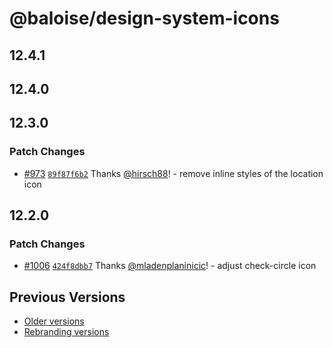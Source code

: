 # @baloise/design-system-icons

## 12.4.1

## 12.4.0

## 12.3.0

### Patch Changes

- [#973](https://github.com/baloise-incubator/design-system/pull/973) [`89f87f6b2`](https://github.com/baloise-incubator/design-system/commit/89f87f6b2e2030558b284d94ced1f1d4d602becc) Thanks [@hirsch88](https://github.com/hirsch88)! - remove inline styles of the location icon

## 12.2.0

### Patch Changes

- [#1006](https://github.com/baloise-incubator/design-system/pull/1006) [`424f8dbb7`](https://github.com/baloise-incubator/design-system/commit/424f8dbb73be578684e085d35bec4c7774bb8dba) Thanks [@mladenplaninicic](https://github.com/mladenplaninicic)! - adjust check-circle icon

## Previous Versions

- [Older versions](https://github.com/baloise-incubator/design-system/blob/next/CHANGELOG_v12.md)
- [Rebranding versions](https://github.com/baloise-incubator/design-system/blob/next/CHANGELOG_NEXT.md)
